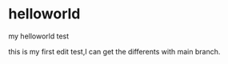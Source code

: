 # helloworld
my helloworld test

this is my first edit test,I can get the differents with main branch.
